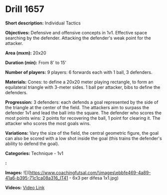 # Drill 1657

**Short description:**
Individual Tactics

**Objectives:**
Defensive and offensive concepts in 1v1. Effective space searching by the defender. Attacking the defender's weak point for the attacker.

**Area (mxm):**
20x20

**Duration (min):**
From 8' to 15'

**Number of players:**
9 players: 6 forwards each with 1 ball, 3 defenders.

**Materials:**
Cones: to define a 20x20 meter playing rectangle, to form an equilateral triangle with 3-meter sides. 1 ball per attacker, bibs to define the defenders.

**Progression:**
3 defenders: each defends a goal represented by the side of the triangle at the center of the field. The attackers aim to surpass the defender 1v1 and lead the ball into the square. The defender who scores the most points wins: 2 points for recovering the ball, 1 point for clearing it. The attacker who scores the most goals wins.

**Variations:**
Vary the size of the field, the central geometric figure, the goal can also be scored with a low shot inside the goal (this trains the defender's ability to defend the goal).

**Categories:**
Technique - 1v1

**:**


**Images:**
![](https://www.coachingfutsal.com/\images\ebbfe469-4a89-41a6-b395-71c1ca08a316_IT41 -  6x3 per difesa 1x1.jpg)

**Videos:**
[Video Link](https://www.youtube.com/embed/dqX8bGF48yo)

